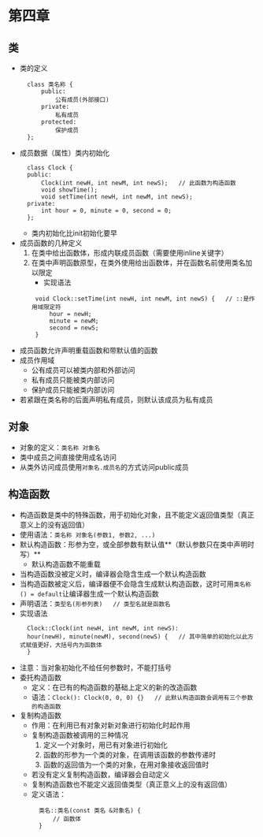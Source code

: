 # 第四章
## 类
- 类的定义
	>
	    class 类名称 {
		    public:
		        公有成员(外部接口)
		    private:
		        私有成员
		    protected:
		        保护成员
		};

- 成员数据（属性）类内初始化
	>
		class Clock {
		public:
			Clock(int newH, int newM, int newS);   // 此函数为构造函数
			void showTime();
			void setTime(int newH, int newM, int newS);
		private:
			int hour = 0, minute = 0, second = 0;
		};
	
	- 类内初始化比init初始化要早
- 成员函数的几种定义
	1. 在类中给出函数体，形成内联成员函数（需要使用inline关键字）
	2. 在类中声明函数原型，在类外使用给出函数体，并在函数名前使用类名加以限定
		- 实现语法
		>
			void Clock::setTime(int newH, int newM, int newS) {   // ::是作用域限定符
				hour = newH;
				minute = newM;
				second = newS;
			}

- 成员函数允许声明重载函数和带默认值的函数
- 成员作用域
	- 公有成员可以被类内部和外部访问
	- 私有成员只能被类内部访问
	- 保护成员只能被类内部访问
- 若紧跟在类名称的后面声明私有成员，则默认该成员为私有成员
## 对象
- 对象的定义：`类名称 对象名`
- 类中成员之间直接使用成名访问
- 从类外访问成员使用`对象名.成员名`的方式访问public成员
## 构造函数
- 构造函数是类中的特殊函数，用于初始化对象，且不能定义返回值类型（真正意义上的没有返回值）
- 使用语法：`类名称 对象名(参数1, 参数2, ...)`
- 默认构造函数：形参为空，或全部参数有默认值**（默认参数只在类中声明时写）**
	- 默认构造函数不能重载
- 当构造函数没被定义时，编译器会隐含生成一个默认构造函数
- 当构造函数被定义后，编译器便不会隐含生成默认构造函数，这时可用`类名称() = default`让编译器生成一个默认构造函数
- 声明语法：`类型名(形参列表)   // 类型名就是函数名`
- 实现语法
	>
		Clock::Clock(int newH, int newM, int newS):
		hour(newH), minute(newM), second(newS) {   // 其中简单的初始化以此方式赋值更好，大括号内为函数体
		}

- 注意：当对象初始化不给任何参数时，不能打括号
- 委托构造函数
	- 定义：在已有的构造函数的基础上定义的新的改造函数
	- 语法：`Clock(): Clock(0, 0, 0) {}   // 此默认构造函数会调用有三个参数的构造函数`
- 复制构造函数
	- 作用：在利用已有对象对新对象进行初始化时起作用
	- 复制构造函数被调用的三种情况
		1. 定义一个对象时，用已有对象进行初始化
		2. 函数的形参为一个类的对象，在调用该函数的参数传递时
		3. 函数的返回值为一个类的对象，在用对象接收返回值时
	- 若没有定义复制构造函数，编译器会自动定义
	- 复制构造函数也不能定义返回值类型（真正意义上的没有返回值）
	- 定义语法：
		>
			类名::类名(const 类名 &对象名) {
				// 函数体
			}